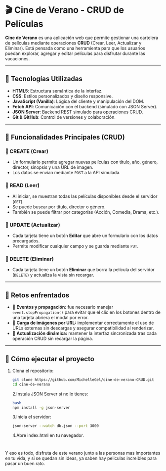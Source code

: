 # 🎬 Cine de Verano - CRUD de Películas

**Cine de Verano** es una aplicación web que permite gestionar una cartelera de películas mediante operaciones **CRUD** (Crear, Leer, Actualizar y Eliminar). Está pensada como una herramienta para que los usuarios puedan explorar, agregar y editar películas para disfrutar durante las vacaciones.

---

## 🚀 Tecnologías Utilizadas

- **HTML5**: Estructura semántica de la interfaz.
- **CSS**: Estilos personalizados y diseño responsive.
- **JavaScript (Vanilla)**: Lógica del cliente y manipulación del DOM.
- **Fetch API**: Comunicación con el backend (simulado con JSON Server).
- **JSON Server**: Backend REST simulado para operaciones CRUD.
- **Git & GitHub**: Control de versiones y colaboración.

---

## 🧩 Funcionalidades Principales (CRUD)

### 🔹 CREATE (Crear)
- Un formulario permite agregar nuevas películas con título, año, género, director, sinopsis y una URL de imagen.
- Los datos se envían mediante `POST` a la API simulada.

### 🔹 READ (Leer)
- Al iniciar, se muestran todas las películas disponibles desde el servidor (`GET`).
- Se puede buscar por título, director o género.
- También se puede filtrar por categorías (Acción, Comedia, Drama, etc.).

### 🔹 UPDATE (Actualizar)
- Cada tarjeta tiene un botón **Editar** que abre un formulario con los datos precargados.
- Permite modificar cualquier campo y se guarda mediante `PUT`.

### 🔹 DELETE (Eliminar)
- Cada tarjeta tiene un botón **Eliminar** que borra la película del servidor (`DELETE`) y actualiza la vista sin recargar.

---

## 🧠 Retos enfrentados

- 🐞 **Eventos y propagación:** fue necesario manejar `event.stopPropagation()` para evitar que el clic en los botones dentro de una tarjeta abriera el modal por error.
- 🔗 **Carga de imágenes por URL:** implementar correctamente el uso de URLs externas sin descargas y asegurar compatibilidad al renderizar.
- 🧪 **Actualización dinámica:** mantener la interfaz sincronizada tras cada operación CRUD sin recargar la página.

---

## 📌 Cómo ejecutar el proyecto

1. Clona el repositorio:
   ```bash
   git clone https://github.com/MichelleGel/cine-de-verano-CRUD.git
   cd cine-de-verano 
   ```

    2.Instala JSON Server si no lo tienes:
    ```bash
    bash
    npm install -g json-server
    ```
    3.Inicia el servidor:

    ```bash
    json-server --watch db.json --port 3000
    ```

    4.Abre index.html en tu navegador.


#
Y eso es todo, disfruta de este verano junto a las personas mas importantes en tu vida, y si se quedan sin ideas, ya saben hay peliculas increibles para pasar un buen rato.
#

